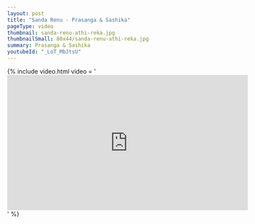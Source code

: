 ```yaml
---
layout: post
title: "Sanda Renu - Prasanga & Sashika"
pageType: video
thumbnail: sanda-renu-athi-reka.jpg
thumbnailSmall: 80x44/sanda-renu-athi-reka.jpg
summary: Prasanga & Sashika
youtubeId: "_LoT_MbJtsU"
---
```


{% include video.html video = '<iframe width="560" height="315" src="https://www.youtube.com/embed/_LoT_MbJtsU" frameborder="0" allowfullscreen></iframe>' %} 

